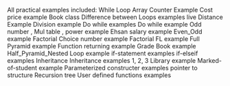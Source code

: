All practical examples included:
While Loop
Array
Counter Example
Cost price example
Book class
Difference between Loops examples live
Distance Example
Division example
Do while examples
Do while example Odd number , Mul table , power example
Ehsan salary example
Even_Odd example
Factorial Choice number example
Factorial FL example
Full Pyramid example
Function returning example
Grade Book example
Half_Pyramid_Nested Loop example
if-statement examples
if-elseif examples
Inheritance
Inheritance examples 1, 2, 3
Library example
Marked-of-student example
Parameterized constructer examples
pointer to structure
Recursion tree
User defined functions examples
